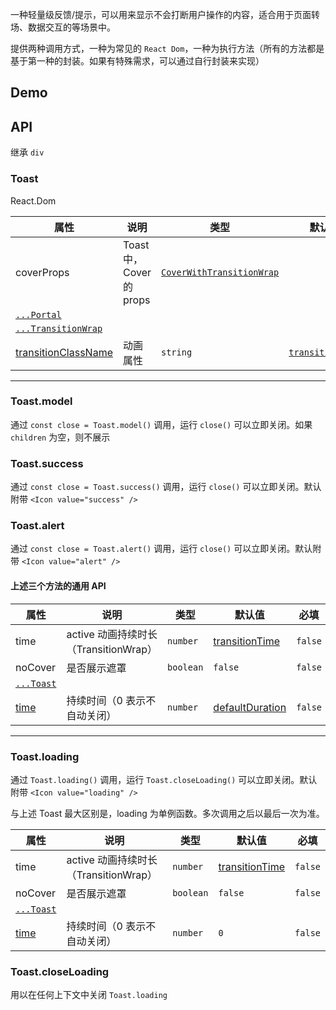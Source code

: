 一种轻量级反馈/提示，可以用来显示不会打断用户操作的内容，适合用于页面转场、数据交互的等场景中。

提供两种调用方式，一种为常见的 `React Dom`，一种为执行方法（所有的方法都是基于第一种的封装。如果有特殊需求，可以通过自行封装来实现）

## Demo

## API

继承 `div`

### Toast

React.Dom

| 属性 | 说明 | 类型 | 默认值 | 必填 |
| --- | --- | --- | --- | --- |
| coverProps | Toast 中，Cover 的 props | [`CoverWithTransitionWrap`](#/document/Cover) |  | `false` |
| [`...Portal`](#/document/Portal) |  |  |  |  |
| [`...TransitionWrap`](#/document/TransitionWrap) |  |  |  |  |
| [transitionClassName](#/document/TransitionWrap) | 动画属性 | `string` | [`transitionFade`](#/document/_util) | `false` |

---

### Toast.model

通过 `const close = Toast.model()` 调用，运行 `close()` 可以立即关闭。如果 `children` 为空，则不展示

### Toast.success

通过 `const close = Toast.success()` 调用，运行 `close()` 可以立即关闭。默认附带 `<Icon value="success" />`

### Toast.alert

通过 `const close = Toast.alert()` 调用，运行 `close()` 可以立即关闭。默认附带 `<Icon value="alert" />`

#### 上述三个方法的通用 API

| 属性 | 说明 | 类型 | 默认值 | 必填 |
| --- | --- | --- | --- | --- |
| time | active 动画持续时长（TransitionWrap） | `number` | [transitionTime](#/document/_util) | `false` |
| noCover | 是否展示遮罩 | `boolean` | `false` | `false` |
| [`...Toast`](#/document/Toast) |  |  |  |  |
| [time](#/document/TransitionWrap) | 持续时间（0 表示不自动关闭） | `number` | [defaultDuration](#/document/_util) | `false` |

---

### Toast.loading

通过 `Toast.loading()` 调用，运行 `Toast.closeLoading()` 可以立即关闭。默认附带 `<Icon value="loading" />`

与上述 Toast 最大区别是，loading 为单例函数。多次调用之后以最后一次为准。

| 属性 | 说明 | 类型 | 默认值 | 必填 |
| --- | --- | --- | --- | --- |
| time | active 动画持续时长（TransitionWrap） | `number` | [transitionTime](#/document/_util) | `false` |
| noCover | 是否展示遮罩 | `boolean` | `false` | `false` |
| [`...Toast`](#/document/Toast) |  |  |  |  |
| [time](#/document/TransitionWrap) | 持续时间（0 表示不自动关闭） | `number` | `0` | `false` |

### Toast.closeLoading

用以在任何上下文中关闭 `Toast.loading`
